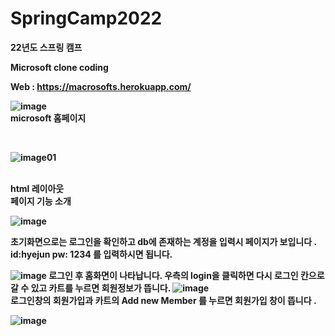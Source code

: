 
# SpringCamp2022
<Strong>22년도 스프링 캠프 

<b>
Microsoft clone coding 

  Web : https://macrosofts.herokuapp.com/

![image](https://user-images.githubusercontent.com/107266952/179736582-e5d69d55-5f9c-4574-b896-d7ada12089c2.png)
<br>
microsoft 홈페이지

<br>

![image01](https://user-images.githubusercontent.com/107266952/179739226-16211525-91e4-4b79-a477-c0da729773a1.png)

<br>
html 레이아웃
  
<br> 
페이지 기능 소개 

![image](https://user-images.githubusercontent.com/107266952/182129986-6f954a7c-e2a7-419c-aa19-c0b405934c9e.png)

  초기화면으로는 로그인을 확인하고 db에 존재하는 계정을 입력시 페이지가 보입니다 .
  <br> 
id:hyejun  pw: 1234 를 입력하시면 됩니다. 

![image](https://user-images.githubusercontent.com/107266952/182130141-e91ac982-6d6c-4268-89d8-ae420f917e27.png)
로그인 후 홈화면이 나타납니다.
우측의 login을 클릭하면 다시 로그인 칸으로 갈 수 있고 카트를 누르면 회원정보가 뜹니다. 
![image](https://user-images.githubusercontent.com/107266952/182130242-e565e31d-0ee3-42af-a164-a4ba44e098bf.png)
  <br>
로그인창의 회원가입과 카트의 Add new Member 를 누르면 회원가입 창이 뜹니다 .

 ![image](https://user-images.githubusercontent.com/107266952/182130515-27310473-3d0f-48c5-a18a-22fd71572102.png)

